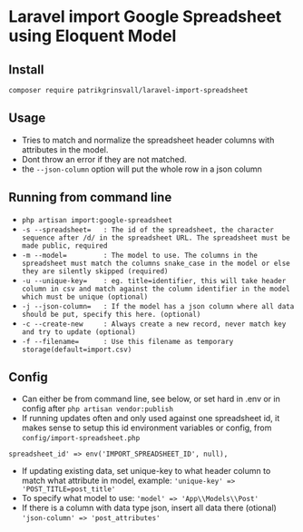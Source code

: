 # Laravel import Google Spreadsheet using Eloquent Model

## Install

`composer require patrikgrinsvall/laravel-import-spreadsheet`

## Usage
- Tries to match and normalize the spreadsheet header columns with attributes in the model. 
- Dont throw an error if they are not matched.
- the `--json-column` option will put the whole row in a json column


## Running from command line

- `php artisan import:google-spreadsheet` 
- `-s --spreadsheet=   : The id of the spreadsheet, the character sequence after /d/ in the spreadsheet URL. The spreadsheet must be made public, required`
- `-m --model=         : The model to use. The columns in the spreadsheet must match the columns snake_case in the model or else they are silently skipped (required)`
- `-u --unique-key=    : eg. title=identifier, this will take header column in csv and match against the column identifier in the model which must be unique (optional)` 
- `-j --json-column=   : If the model has a json column where all data should be put, specify this here. (optional)` 
- `-c --create-new     : Always create a new record, never match key and try to update (optional)`
- `-f --filename=      : Use this filename as temporary storage(default=import.csv)`

## Config
- Can either be from command line, see below, or set hard in .env or in config after `php artisan vendor:publish`
- If running updates often and only used against one spreadsheet id, it makes sense to setup this id environment variables or config, from `config/import-spreadsheet.php`

`spreadsheet_id' => env('IMPORT_SPREADSHEET_ID', null),`

- If updating existing data, set unique-key to what header column to match what attribute in model, example:
`'unique-key' => 'POST_TITLE=post_title'`
- To specify what model to use:
`'model' => 'App\\Models\\Post'`
- If there is a column with data type json, insert all data there (otional)
`'json-column' => 'post_attributes'`
